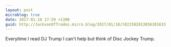 ```yaml
---
layout: post
microblog: true
date: 2017-01-18 17:59 +1300
guid: http://JacksonOfTrades.micro.blog/2017/01/18/t821582813036101633.html
---
```

Everytime I read DJ Trump I can't help but think of Disc Jockey Trump.
